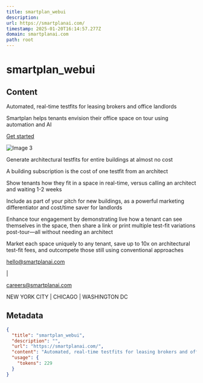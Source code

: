 ```yaml
---
title: smartplan_webui
description: 
url: https://smartplanai.com/
timestamp: 2025-01-20T16:14:57.277Z
domain: smartplanai.com
path: root
---
```


# smartplan_webui



## Content

Automated, real-time testfits for leasing brokers and office landlords

Smartplan helps tenants envision their office space on tour using automation and AI

[Get started](https://smartplanai.com/app)

![Image 3](https://smartplanai.com/_nuxt/image/9ebb4a.png)

Generate architectural testfits for entire buildings at almost no cost

A building subscription is the cost of one testfit from an architect

Show tenants how they fit in a space in real-time, versus calling an architect and waiting 1-2 weeks

Include as part of your pitch for new buildings, as a powerful marketing differentiator and cost/time saver for landlords

Enhance tour engagement by demonstrating live how a tenant can see themselves in the space, then share a link or print multiple test-fit variations post-tour—all without needing an architect

Market each space uniquely to any tenant, save up to 10x on architectural test-fit fees, and outcompete those still using conventional approaches

hello@smartplanai.com

|

careers@smartplanai.com

NEW YORK CITY | CHICAGO | WASHINGTON DC

## Metadata

```json
{
  "title": "smartplan_webui",
  "description": "",
  "url": "https://smartplanai.com/",
  "content": "Automated, real-time testfits for leasing brokers and office landlords\n\nSmartplan helps tenants envision their office space on tour using automation and AI\n\n[Get started](https://smartplanai.com/app)\n\n![Image 3](https://smartplanai.com/_nuxt/image/9ebb4a.png)\n\nGenerate architectural testfits for entire buildings at almost no cost\n\nA building subscription is the cost of one testfit from an architect\n\nShow tenants how they fit in a space in real-time, versus calling an architect and waiting 1-2 weeks\n\nInclude as part of your pitch for new buildings, as a powerful marketing differentiator and cost/time saver for landlords\n\nEnhance tour engagement by demonstrating live how a tenant can see themselves in the space, then share a link or print multiple test-fit variations post-tour—all without needing an architect\n\nMarket each space uniquely to any tenant, save up to 10x on architectural test-fit fees, and outcompete those still using conventional approaches\n\nhello@smartplanai.com\n\n|\n\ncareers@smartplanai.com\n\nNEW YORK CITY | CHICAGO | WASHINGTON DC",
  "usage": {
    "tokens": 229
  }
}
```
